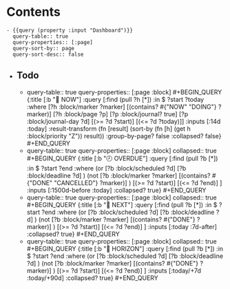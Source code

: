 # Contents
	- {{query (property :input "Dashboard")}}
	  query-table:: true
	  query-properties:: [:page]
	  query-sort-by:: page
	  query-sort-desc:: false
- ## Todo
	- query-table:: true
	  query-properties:: [:page :block]
	  #+BEGIN_QUERY
	  {:title [:b "🔨 NOW"]
	  :query [:find (pull ?h [*])
	       :in $ ?start ?today
	       :where
	       [?h :block/marker ?marker]
	       [(contains? #{"NOW" "DOING"} ?marker)]
	       [?h :block/page ?p]
	       [?p :block/journal? true]
	       [?p :block/journal-day ?d]
	       [(>= ?d ?start)]
	       [(<= ?d ?today)]]
	  :inputs [:14d :today]
	  :result-transform (fn [result]
	                   (sort-by (fn [h]
	                              (get h :block/priority "Z")) result))
	  :group-by-page? false
	  :collapsed? false}
	  #+END_QUERY
	- query-table:: true
	  query-properties:: [:page :block]
	  collapsed:: true
	  #+BEGIN_QUERY
	  {:title [:b "🕗 OVERDUE"]
	  :query [:find (pull ?b [*])
	        :in $ ?start ?end
	        :where
	        (or 
	          [?b :block/scheduled ?d] 
	          [?b :block/deadline ?d]
	        )
	        (not
	          [?b :block/marker ?marker] 
	          [(contains? #{"DONE" "CANCELLED"} ?marker)]
	        )
	        [(>= ?d ?start)]
	        [(<= ?d ?end)]
	  ]
	  :inputs [:1500d-before :today]
	  :collapsed? true}
	  #+END_QUERY
	- query-table:: true
	  query-properties:: [:page :block]
	  collapsed:: true
	  #+BEGIN_QUERY
	  {:title [:b "📅 NEXT"]
	  :query [:find (pull ?b [*])
	        :in $ ?start ?end
	        :where
	        (or 
	          [?b :block/scheduled ?d] 
	          [?b :block/deadline ?d]
	        )
	        (not
	          [?b :block/marker ?marker] 
	          [(contains? #{"DONE"} ?marker)]
	        )
	        [(>= ?d ?start)]
	        [(<= ?d ?end)]
	  ]
	  :inputs [:today :7d-after]
	  :collapsed? true}
	  #+END_QUERY
	- query-table:: true
	  query-properties:: [:page :block]
	  collapsed:: true
	  #+BEGIN_QUERY
	  {:title [:b "🔭 HORIZON"]
	  :query [:find (pull ?b [*])
	        :in $ ?start ?end
	        :where
	        (or 
	          [?b :block/scheduled ?d] 
	          [?b :block/deadline ?d]
	        )
	        (not
	          [?b :block/marker ?marker] 
	          [(contains? #{"DONE"} ?marker)]
	        )
	        [(>= ?d ?start)]
	        [(<= ?d ?end)]
	  ]
	  :inputs [:today/+7d  :today/+90d]
	  :collapsed? true}
	  #+END_QUERY